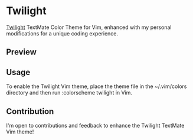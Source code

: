 # Twilight

[Twilight](https://inkdeep.github.io/TextMate-Themes/#twilight) TextMate Color Theme for Vim, enhanced with my personal modifications for a unique coding experience.

## Preview



## Usage

To enable the Twilight Vim theme, place the theme file in the ~/.vim/colors directory and then run :colorscheme twilight in Vim.

## Contribution

I'm open to contributions and feedback to enhance the Twilight TextMate Vim theme!
